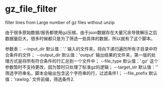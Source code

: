 # gz_file_filter
filter lines from Large number of gz files without unzip

由于很多原始数据/报告都使用gz压缩，由于json数据存在大量冗余导致解压之后数据量巨大，很多时候都只是为了筛选一些具体的数据，所以就有了这个脚本。

参数表：
--input_dir 默认值：'.' 输入的文件夹，将向下递归遍历所有子目录中符合条件的文件；
--output_dir 默认值：'output' 输出结果的文件夹，第一版的处理方式是将所有符合条件的行汇总到一个文件中； 
--file_type 默认值：'.gz' 这个参数暂时不支持更改，因为暂时只处理了标准gz的逻辑；
--target_str 默认值：'' 筛选字符串名，脚本会输出包含这个字符串的行，过滤条件1；
--file_prefix 默认值：'rawlog.' 文件前缀，筛选条件2.
